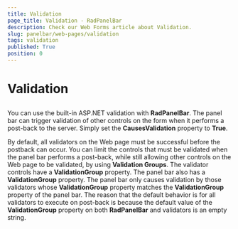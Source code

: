 ```yaml
---
title: Validation
page_title: Validation - RadPanelBar
description: Check our Web Forms article about Validation.
slug: panelbar/web-pages/validation
tags: validation
published: True
position: 0
---
```


# Validation



## 

You can use the built-in ASP.NET validation with **RadPanelBar**. The panel bar can trigger validation of other controls on the form when it performs a post-back to the server. Simply set the **CausesValidation** property to **True**.

By default, all validators on the Web page must be successful before the postback can occur. You can limit the controls that must be validated when the panel bar performs a post-back, while still allowing other controls on the Web page to be validated, by using **Validation Groups**. The validator controls have a **ValidationGroup** property. The panel bar also has a **ValidationGroup** property. The panel bar only causes validation by those validators whose **ValidationGroup** property matches the **ValidationGroup** property of the panel bar. The reason that the default behavior is for all validators to execute on post-back is because the default value of the **ValidationGroup** property on both **RadPanelBar** and validators is an empty string.
